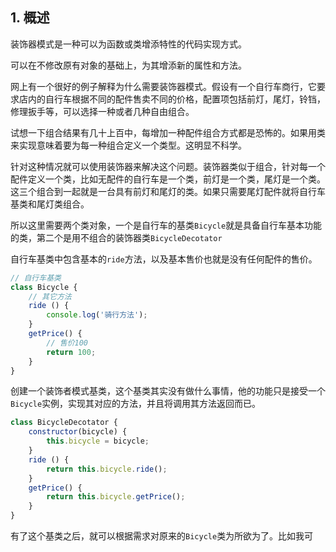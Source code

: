 ## 1. 概述

装饰器模式是一种可以为函数或类增添特性的代码实现方式。

可以在不修改原有对象的基础上，为其增添新的属性和方法。

网上有一个很好的例子解释为什么需要装饰器模式。假设有一个自行车商行，它要求店内的自行车根据不同的配件售卖不同的价格，配置项包括前灯，尾灯，铃铛，修理扳手等，可以选择一种或者几种自由组合。

试想一下组合结果有几十上百中，每增加一种配件组合方式都是恐怖的。如果用类来实现意味着要为每一种组合定义一个类型。这明显不科学。

针对这种情况就可以使用装饰器来解决这个问题。装饰器类似于组合，针对每一个配件定义一个类，比如无配件的自行车是一个类，前灯是一个类，尾灯是一个类。这三个组合到一起就是一台具有前灯和尾灯的类。如果只需要尾灯配件就将自行车基类和尾灯类组合。

所以这里需要两个类对象，一个是自行车的基类```Bicycle```就是具备自行车基本功能的类，第二个是用不组合的装饰器类```BicycleDecotator```

自行车基类中包含基本的```ride```方法，以及基本售价也就是没有任何配件的售价。

```js
// 自行车基类
class Bicycle {
    // 其它方法
    ride () {
        console.log('骑行方法');
    }
    getPrice() {
        // 售价100
        return 100;
    }
}
```

创建一个装饰者模式基类，这个基类其实没有做什么事情，他的功能只是接受一个```Bicycle```实例，实现其对应的方法，并且将调用其方法返回而已。

```js
class BicycleDecotator {
    constructor(bicycle) {
        this.bicycle = bicycle;
    }
    ride () {
        return this.bicycle.ride();
    }
    getPrice() {
        return this.bicycle.getPrice();
    }
}
```

有了这个基类之后，就可以根据需求对原来的```Bicycle```类为所欲为了。比如我可